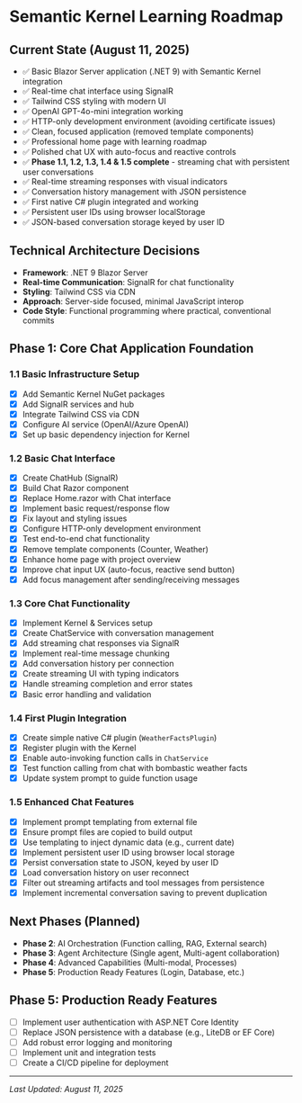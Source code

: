 # Semantic Kernel Learning Roadmap

## Current State (August 11, 2025)
- ✅ Basic Blazor Server application (.NET 9) with Semantic Kernel integration
- ✅ Real-time chat interface using SignalR
- ✅ Tailwind CSS styling with modern UI
- ✅ OpenAI GPT-4o-mini integration working
- ✅ HTTP-only development environment (avoiding certificate issues)
- ✅ Clean, focused application (removed template components)
- ✅ Professional home page with learning roadmap
- ✅ Polished chat UX with auto-focus and reactive controls
- ✅ **Phase 1.1, 1.2, 1.3, 1.4 & 1.5 complete** - streaming chat with persistent user conversations
- ✅ Real-time streaming responses with visual indicators
- ✅ Conversation history management with JSON persistence
- ✅ First native C# plugin integrated and working
- ✅ Persistent user IDs using browser localStorage
- ✅ JSON-based conversation storage keyed by user ID

## Technical Architecture Decisions
- **Framework**: .NET 9 Blazor Server
- **Real-time Communication**: SignalR for chat functionality
- **Styling**: Tailwind CSS via CDN
- **Approach**: Server-side focused, minimal JavaScript interop
- **Code Style**: Functional programming where practical, conventional commits

## Phase 1: Core Chat Application Foundation

### 1.1 Basic Infrastructure Setup
- [x] Add Semantic Kernel NuGet packages
- [x] Add SignalR services and hub
- [x] Integrate Tailwind CSS via CDN
- [x] Configure AI service (OpenAI/Azure OpenAI)
- [x] Set up basic dependency injection for Kernel

### 1.2 Basic Chat Interface
- [x] Create ChatHub (SignalR)
- [x] Build Chat Razor component
- [x] Replace Home.razor with Chat interface
- [x] Implement basic request/response flow
- [x] Fix layout and styling issues
- [x] Configure HTTP-only development environment
- [x] Test end-to-end chat functionality
- [x] Remove template components (Counter, Weather)
- [x] Enhance home page with project overview
- [x] Improve chat input UX (auto-focus, reactive send button)
- [x] Add focus management after sending/receiving messages

### 1.3 Core Chat Functionality
- [x] Implement Kernel & Services setup
- [x] Create ChatService with conversation management
- [x] Add streaming chat responses via SignalR
- [x] Implement real-time message chunking
- [x] Add conversation history per connection
- [x] Create streaming UI with typing indicators
- [x] Handle streaming completion and error states
- [x] Basic error handling and validation

### 1.4 First Plugin Integration
- [x] Create simple native C# plugin (`WeatherFactsPlugin`)
- [x] Register plugin with the Kernel
- [x] Enable auto-invoking function calls in `ChatService`
- [x] Test function calling from chat with bombastic weather facts
- [x] Update system prompt to guide function usage

### 1.5 Enhanced Chat Features
- [x] Implement prompt templating from external file
- [x] Ensure prompt files are copied to build output
- [x] Use templating to inject dynamic data (e.g., current date)
- [x] Implement persistent user ID using browser local storage
- [x] Persist conversation state to JSON, keyed by user ID
- [x] Load conversation history on user reconnect
- [x] Filter out streaming artifacts and tool messages from persistence
- [x] Implement incremental conversation saving to prevent duplication

## Next Phases (Planned)
- **Phase 2**: AI Orchestration (Function calling, RAG, External search)
- **Phase 3**: Agent Architecture (Single agent, Multi-agent collaboration)
- **Phase 4**: Advanced Capabilities (Multi-modal, Processes)
- **Phase 5**: Production Ready Features (Login, Database, etc.)

## Phase 5: Production Ready Features
- [ ] Implement user authentication with ASP.NET Core Identity
- [ ] Replace JSON persistence with a database (e.g., LiteDB or EF Core)
- [ ] Add robust error logging and monitoring
- [ ] Implement unit and integration tests
- [ ] Create a CI/CD pipeline for deployment

---
*Last Updated: August 11, 2025*
